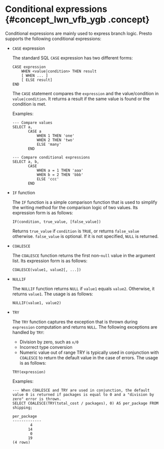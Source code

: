 # Conditional expressions {#concept_lwn_vfb_ygb .concept}

Conditional expressions are mainly used to express branch logic. Presto supports the following conditional expressions:

-   `CASE` expression

    The standard SQL `CASE` expression has two different forms:

    ```
    CASE expression
    	WHEN <value|condition> THEN result 
    	[ WHEN ... ]
    	[ ELSE result]
    END
    
    ```

    The `CASE` statement compares the `expression` and the value/condition in `value|condition`. It returns a result if the same value is found or the condition is met.

    Examples:

    ```
    --- Compare values
    SELECT a,
           CASE a
               WHEN 1 THEN 'one'
               WHEN 2 THEN 'two'
               ELSE 'many'
           END
    
    ```

    ```
    --- Compare conditional expressions
    SELECT a, b,
           CASE
               WHEN a = 1 THEN 'aaa'
               WHEN b = 2 THEN 'bbb'
               ELSE 'ccc'
           END
    
    ```

-   `IF` function

    The `IF` function is a simple comparison function that is used to simplify the writing method for the comparison logic of two values. Its expression form is as follows:

    ```
    IF(condition, true_value, [false_value])
    
    ```

    Returns `true_value` if `condition` is `TRUE`, or returns `false_value` otherwise. `false_value` is optional. If it is not specified, `NULL` is returned.

-   `COALESCE`

    The `COALESCE` function returns the first non-`null` value in the argument list. Its expression form is as follows:

    ```
    COALESCE(value1, value2[, ...])
    
    ```

-   `NULLIF`

    The `NULLIF` function returns `NULL` if `value1` equals `value2`. Otherwise, it returns `value1`. The usage is as follows:

    ```
    NULLIF(value1, value2)
    
    ```

-   `TRY`

    The `TRY` function captures the exception that is thrown during `expression` computation and returns `NULL`. The following exceptions are handled by `TRY`:

    -   Division by zero, such as `x/0`
    -   Incorrect type conversion
    -   Numeric value out of range
    TRY is typically used in conjunction with `COALESCE` to return the default value in the case of errors. The usage is as follows:

    ```
    TRY(expression)
    
    ```

    Examples:

    ```
    --- When COALESCE and TRY are used in conjunction, the default value 0 is returned if packages is equal to 0 and a "division by zero" error is thrown.
    SELECT COALESCE(TRY(total_cost / packages), 0) AS per_package FROM shipping;
    
    per_package
    -------------
       		4
       	   14
       		0
       	   19
    (4 rows)
    ```


